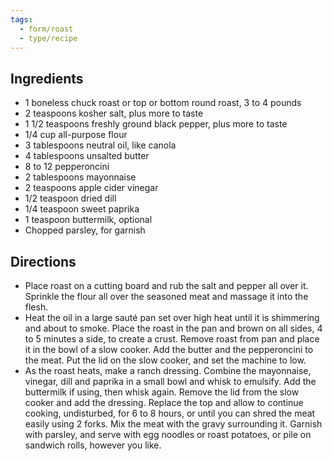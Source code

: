 ```yaml
---
tags:
  - form/roast
  - type/recipe
---
```


## Ingredients
- 1 boneless chuck roast or top or bottom round roast, 3 to 4 pounds
- 2 teaspoons kosher salt, plus more to taste
- 1 1/2 teaspoons freshly ground black pepper, plus more to taste
- 1/4 cup all-purpose flour
- 3 tablespoons neutral oil, like canola
- 4 tablespoons unsalted butter
- 8 to 12 pepperoncini
- 2 tablespoons mayonnaise
- 2 teaspoons apple cider vinegar
- 1/2 teaspoon dried dill
- 1/4 teaspoon sweet paprika
- 1 teaspoon buttermilk, optional
- Chopped parsley, for garnish

## Directions
- Place roast on a cutting board and rub the salt and pepper all over it. Sprinkle the flour all over the seasoned meat and massage it into the flesh.
- Heat the oil in a large sauté pan set over high heat until it is shimmering and about to smoke. Place the roast in the pan and brown on all sides, 4 to 5 minutes a side, to create a crust. Remove roast from pan and place it in the bowl of a slow cooker. Add the butter and the pepperoncini to the meat. Put the lid on the slow cooker, and set the machine to low.
- As the roast heats, make a ranch dressing. Combine the mayonnaise, vinegar, dill and paprika in a small bowl and whisk to emulsify. Add the buttermilk if using, then whisk again. Remove the lid from the slow cooker and add the dressing. Replace the top and allow to continue cooking, undisturbed, for 6 to 8 hours, or until you can shred the meat easily using 2 forks. Mix the meat with the gravy surrounding it. Garnish with parsley, and serve with egg noodles or roast potatoes, or pile on sandwich rolls, however you like.
